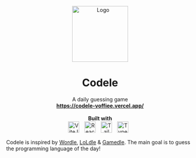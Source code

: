 <p align="center">
  <p align="center">
    <img width="150" height="150" src="public/images/logo192.png" alt="Logo">
  </p>
  <h1 align="center"><b>Codele</b></h1>
  <p align="center">
    A daily guessing game
    <br />
    <a href="https://codele-voffiee.vercel.app/"><strong>https://codele-voffiee.vercel.app/</strong></a>
    <br />
    <br />
    <strong>Built with</strong>
    <br />
    <img alt="ViteJS" width="30px" style="padding-right:10px;" src="https://cdn.jsdelivr.net/gh/devicons/devicon@latest/icons/vitejs/vitejs-original.svg" />
    <img alt="React" width="30px" style="padding-right:10px;" src="https://cdn.jsdelivr.net/gh/devicons/devicon/icons/react/react-original.svg"/>
    <img alt="TailwindCSS" width="30px" style="padding-right:10px;" src="https://cdn.jsdelivr.net/gh/devicons/devicon@latest/icons/tailwindcss/tailwindcss-original.svg" />
    <img alt="TypeScript" width="30px" style="padding-right:10px;" src="https://cdn.jsdelivr.net/gh/devicons/devicon/icons/typescript/typescript-original.svg"/>
    <br />
  </p>
</p>

Codele is inspired by [Wordle](https://www.nytimes.com/games/wordle/index.html), [LoLdle](https://loldle.net/) & [Gamedle](https://www.gamedle.wtf/). The main goal is to guess the programming language of the day!
